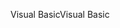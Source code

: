 <span data-ttu-id="06680-101">Visual Basic</span><span class="sxs-lookup"><span data-stu-id="06680-101">Visual Basic</span></span>